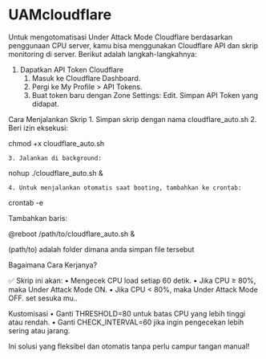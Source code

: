 # UAMcloudflare



Untuk mengotomatisasi Under Attack Mode Cloudflare berdasarkan  penggunaan CPU server, kamu bisa menggunakan Cloudflare API dan skrip monitoring di server. Berikut adalah langkah-langkahnya:

1. Dapatkan API Token Cloudflare
	1.	Masuk ke Cloudflare Dashboard.
	2.	Pergi ke My Profile > API Tokens.
	3.	Buat token baru dengan Zone Settings: Edit.
	    Simpan API Token yang didapat.


Cara Menjalankan Skrip
	1. Simpan skrip dengan nama cloudflare_auto.sh
	2. Beri izin eksekusi:

chmod +x cloudflare_auto.sh


	3. Jalankan di background:
nohup ./cloudflare_auto.sh &


	4. Untuk menjalankan otomatis saat booting, tambahkan ke crontab:

crontab -e

Tambahkan baris:

@reboot /path/to/cloudflare_auto.sh &

(path/to) adalah folder dimana anda simpan file tersebut

Bagaimana Cara Kerjanya?

✅ Skrip ini akan:
	•	Mengecek CPU load setiap 60 detik.
	•	Jika CPU ≥ 80%, maka Under Attack Mode ON.
	•	Jika CPU < 80%, maka Under Attack Mode OFF.
 set sesuka mu.. 

Kustomisasi
	•	Ganti THRESHOLD=80 untuk batas CPU yang lebih tinggi atau rendah.
	•	Ganti CHECK_INTERVAL=60 jika ingin pengecekan lebih sering atau jarang.

Ini solusi yang fleksibel dan otomatis tanpa perlu campur tangan manual!
